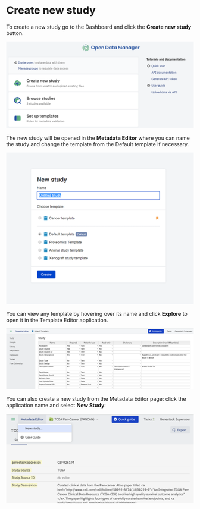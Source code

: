 # Create new study

To create a new study go to the Dashboard and click the **Create new study** button.

![image](doc-odm-user-guide/images/quickstart_user_dashboard.png)

The new study will be opened in the **Metadata Editor** where you can name the study and
change the template from the Default template if necessary.

![image](doc-odm-user-guide/images/new-study-template.png)

You can view any template by hovering over its name and click **Explore** to open it in the Template Editor application.

![image](doc-odm-user-guide/images/template-editor.png)

You can also create a new study from the Metadata Editor page:
click the application name and select **New Study**:

![image](doc-odm-user-guide/images/new-study-me2.png)
